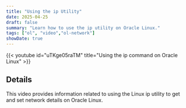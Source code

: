 ```yaml
---
title: "Using the ip Utility"
date: 2025-04-25
draft: false
summary: "Learn how to use the ip utility on Oracle Linux."
tags: ["ol", "video","ol-network"]
showDate: true
---
```


{{< youtube id="uTKge05raTM" title="Using the ip command on Oracle Linux" >}}

## Details

This video provides information related to using the Linux ip utility to get and set network details on Oracle Linux.
